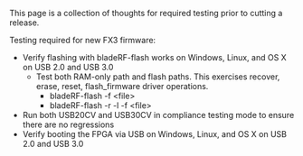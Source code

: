 This page is a collection of thoughts for required testing prior to cutting a release.

Testing required for new FX3 firmware:
* Verify flashing with bladeRF-flash works on Windows, Linux, and OS X on USB 2.0 and USB 3.0
  * Test both RAM-only path and flash paths.  This exercises recover, erase, reset, flash_firmware driver operations.
     * bladeRF-flash -f \<file\>
     * bladeRF-flash -r -l -f \<file\>
* Run both USB20CV and USB30CV in compliance testing mode to ensure there are no regressions
* Verify booting the FPGA via USB on Windows, Linux, and OS X on USB 2.0 and USB 3.0
